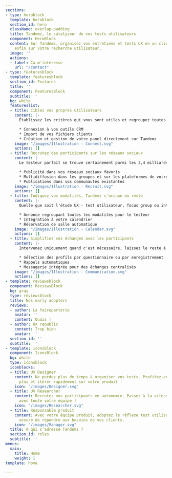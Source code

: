 ```yaml
---
sections:
- type: heroblock
  template: heroblock
  section_id: hero
  className: overlap-padding
  title: Tandemz, le catalyseur de vos tests utilisateurs
  component: HeroBlock
  content: Sur Tandemz, organisez vos entretiens et tests UX en un clin d'oeil. Concentrez-vous
    enfin sur votre recherche utilisateur.
  image: ''
  actions:
  - label: Ça m'intéresse
    url: "/contact"
- type: featuresblock
  template: featuresblock
  section_id: Features
  title: ''
  component: FeaturesBlock
  subtitle: ''
  bg: white
  featureslist:
  - title: Ciblez vos propres utilisateurs
    content: |-
      Établissez les critères qui vous sont utiles et regroupez toutes les informations de vos utilisateurs sur Tandemz, quelle que soit leur source. Partagez votre panel avec toute votre équipe UX.

      * Connexion à vos outils CRM
      * Import de vos fichiers clients
      * Création et gestion de votre panel directement sur Tandemz
    image: "/images/Illustration - Connect.svg"
    actions: []
  - title: Recrutez des participants sur les réseaux sociaux
    content: |-
      Le testeur parfait se trouve certainement parmi les 3,4 milliards d’utilisateurs des réseaux sociaux. Définissez les critères de vos participants, Tandemz cible les plus pertinents là où ils se trouvent :

      * Publicité dans vos réseaux sociaux favoris
      * Multidiffusion dans les groupes et sur les plateformes de votre choix
      * Publications dans vos communautés existantes
    image: "/images/Illustration - Recruit.svg"
    actions: []
  - title: Indiquez vos modalités, Tandemz s'occupe du reste
    content: |-
      Quelle que soit l'étude UX - test utilisateur, focus group ou interview - finis les explications et les allers-retours pour décider d'un rendez-vous. Laissez vos participants choisir parmi vos disponibilités.

      * Annonce regroupant toutes les modalités pour le testeur
      * Intégration à votre calendrier
      * Réservation de salle automatique
    image: "/images/Illustration - Calendar.svg"
    actions: []
  - title: Simplifiez vos échanges avec les participants
    content: |-
      Intervenez uniquement quand c'est nécessaire, laissez le reste à Tandemz !

      * Sélection des profils par questionnaire ou par enregistrement
      * Rappels automatiques
      * Messagerie intégrée pour des échanges centralisés
    image: "/images/Illustration - Communication.svg"
    actions: []
- template: reviewsblock
  component: ReviewsBlock
  bg: gray
  type: reviewsblock
  title: Nos early adopters
  reviews:
  - author: La faireparterie
    avatar: ''
    content: Ouais !
  - author: UX republic
    content: Trop bien
    avatar: ''
  section_id: ''
  subtitle: ''
- template: iconsblock
  component: IconsBlock
  bg: white
  type: iconsblock
  iconblocks:
  - title: UX Designer
    content: Ne perdez plus de temps à organiser vos tests. Profitez-en pour en faire
      plus et itérer rapidement sur votre produit !
    icon: "/images/Designer.svg"
  - title: UX Researcher
    content: Recrutez vos participants en autonomie. Passez à la vitesse supérieure
      avec toute votre équipe !
    icon: "/images/Researcher.svg"
  - title: Responsable produit
    content: Avec votre équipe produit, adoptez le réflexe test utilisateur ! Soyez
      assuré de répondre aux besoins de vos clients.
    icon: "/images/Manager.svg"
  title: A qui s’adresse Tandemz ?
  section_id: roles
  subtitle: ''
menus:
  main:
    title: Home
    weight: 1
template: home

---
```

